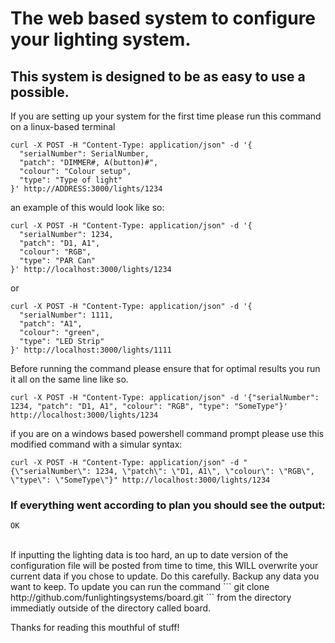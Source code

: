 # The web based system to configure your lighting system.
## This system is designed to be as easy to use a possible.

If you are setting up your system for the first time please run this command on a linux-based terminal
```
curl -X POST -H "Content-Type: application/json" -d '{
  "serialNumber": SerialNumber,
  "patch": "DIMMER#, A(button)#",
  "colour": "Colour setup",
  "type": "Type of light"
}' http://ADDRESS:3000/lights/1234
```
an example of this would look like so:
```
curl -X POST -H "Content-Type: application/json" -d '{
  "serialNumber": 1234,
  "patch": "D1, A1",
  "colour": "RGB",
  "type": "PAR Can"
}' http://localhost:3000/lights/1234
```
or 
```
curl -X POST -H "Content-Type: application/json" -d '{
  "serialNumber": 1111,
  "patch": "A1",
  "colour": "green",
  "type": "LED Strip"
}' http://localhost:3000/lights/1111
```
Before running the command please ensure that for optimal results you run it all on the same line like so.
```
curl -X POST -H "Content-Type: application/json" -d '{"serialNumber": 1234, "patch": "D1, A1", "colour": "RGB", "type": "SomeType"}' http://localhost:3000/lights/1234
```

if you are on a windows based powershell command prompt please use this modified command with a simular syntax:
```
curl -X POST -H "Content-Type: application/json" -d "{\"serialNumber\": 1234, \"patch\": \"D1, A1\", \"colour\": \"RGB\", \"type\": \"SomeType\"}" http://localhost:3000/lights/1234
```

### If everything went according to plan you should see the output:
``` 
OK
```

<br>
If inputting the lighting data is too hard, an up to date version of the configuration file will be posted from time to time, this WILL overwrite your current data if you chose to update. Do this carefully. Backup any data you want to keep. To update you can run the command 
``` 
git clone http://github.com/funlightingsystems/board.git 
```
from the directory immediatly outside of the directory called board.

Thanks for reading this mouthful of stuff!

